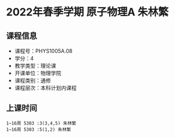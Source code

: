 # 2022年春季学期 原子物理A 朱林繁






## 课程信息

- 课程号：PHYS1005A.08
- 学分：4
- 教学类型：理论课
- 开课单位：物理学院
- 课程类别：通修
- 课程层次：本科计划内课程

## 上课时间

```
1~16周 5303 :3(3,4,5) 朱林繁
1~16周 5303 :5(1,2) 朱林繁
```

